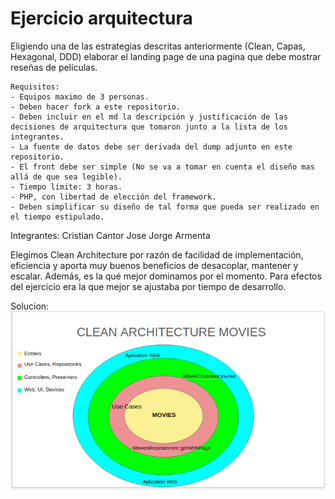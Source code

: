 # Ejercicio arquitectura

Eligiendo una de las estrategias descritas anteriormente (Clean, Capas, Hexagonal, DDD) elaborar el landing page
 de una pagina que debe mostrar reseñas de películas.

```
Requisitos:
- Equipos maximo de 3 personas.
- Deben hacer fork a este repositorio.
- Deben incluir en el md la descripción y justificación de las decisiones de arquitectura que tomaron junto a la lista de los integrantes.
- La fuente de datos debe ser derivada del dump adjunto en este repositorio.
- El front debe ser simple (No se va a tomar en cuenta el diseño mas allá de que sea legible).
- Tiempo límite: 3 horas.
- PHP, con libertad de elección del framework.
- Deben simplificar su diseño de tal forma que pueda ser realizado en el tiempo estipulado.
```

Integrantes:
Cristian Cantor
Jose Jorge Armenta 

Elegimos Clean Architecture por razón de facilidad de implementación, eficiencia y aporta muy buenos beneficios de desacoplar, mantener y escalar. Además, es la qué mejor dominamos por el momento. Para efectos del ejercicio era la  que mejor se ajustaba por tiempo de desarrollo. 

Solucion:
![alt text](Architecture.png)
